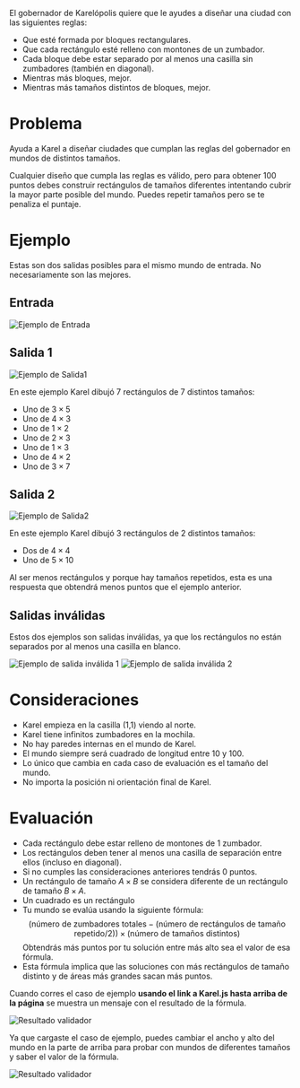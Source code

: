 El gobernador de Karelópolis quiere que le ayudes a diseñar una ciudad con las siguientes reglas:

- Que esté formada por bloques rectangulares.
- Que cada rectángulo esté relleno con montones de un zumbador.
- Cada bloque debe estar separado por al menos una casilla sin zumbadores (también en diagonal).
- Mientras más bloques, mejor.
- Mientras más tamaños distintos de bloques, mejor.

# Problema

Ayuda a Karel a diseñar ciudades que cumplan las reglas del gobernador en mundos de distintos tamaños.

Cualquier diseño que cumpla las reglas es válido, pero para obtener 100 puntos debes construir rectángulos de tamaños diferentes intentando cubrir la mayor parte posible del mundo. Puedes repetir tamaños pero se te penaliza el puntaje.

# Ejemplo

Estas son dos salidas posibles para el mismo mundo de entrada. No necesariamente son las mejores.

## Entrada

![Ejemplo de Entrada](sample.in.png)

## Salida 1

![Ejemplo de Salida1](salida1.in.png)

En este ejemplo Karel dibujó 7 rectángulos de 7 distintos tamaños:

- Uno de $3 \times 5$
- Uno de $4 \times 3$
- Uno de $1 \times 2$
- Uno de $2 \times 3$
- Uno de $1 \times 3$
- Uno de $4 \times 2$
- Uno de $3 \times 7$

## Salida 2

![Ejemplo de Salida2](salida2.in.png)

En este ejemplo Karel dibujó 3 rectángulos de 2 distintos tamaños:

- Dos de $4 \times 4$
- Uno de $5 \times 10$

Al ser menos rectángulos y porque hay tamaños repetidos, esta es una respuesta que obtendrá menos puntos que el ejemplo anterior.

## Salidas inválidas

Estos dos ejemplos son salidas inválidas, ya que los rectángulos no están separados por al menos una casilla en blanco.

![Ejemplo de salida inválida 1](invalid1.in.png)
![Ejemplo de salida inválida 2](invalid2.in.png)

# Consideraciones

- Karel empieza en la casilla (1,1) viendo al norte.
- Karel tiene infinitos zumbadores en la mochila.
- No hay paredes internas en el mundo de Karel.
- El mundo siempre será cuadrado de longitud entre $10$ y $100$.
- Lo único que cambia en cada caso de evaluación es el tamaño del mundo.
- No importa la posición ni orientación final de Karel.

# Evaluación

- Cada rectángulo debe estar relleno de montones de $1$ zumbador.
- Los rectángulos deben tener al menos una casilla de separación entre ellos (incluso en diagonal).
- Si no cumples las consideraciones anteriores tendrás 0 puntos.
- Un rectángulo de tamaño $A \times B$ se considera diferente de un rectángulo de tamaño $B \times A$.
- Un cuadrado es un rectángulo
- Tu mundo se evalúa usando la siguiente fórmula:
  $$(\text{número de zumbadores totales} - (\text{número de rectángulos de tamaño repetido} / 2)) \times (\text{número de tamaños distintos})$$
  Obtendrás más puntos por tu solución entre más alto sea el valor de esa fórmula.
- Esta fórmula implica que las soluciones con más rectángulos de tamaño distinto y de áreas más grandes sacan más puntos.

Cuando corres el caso de ejemplo **usando el link a Karel.js hasta arriba de la página** se muestra un mensaje con el resultado de la fórmula.

![Resultado validador](validator.png)

Ya que cargaste el caso de ejemplo, puedes cambiar el ancho y alto del mundo en la parte de arriba para probar con mundos de diferentes tamaños y saber el valor de la fórmula.

![Resultado validador](dimensions.png)
